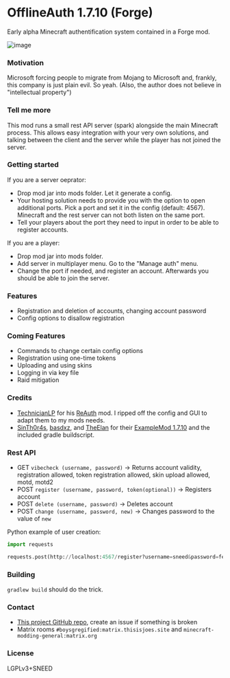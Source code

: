 # OfflineAuth 1.7.10 (Forge)
Early alpha Minecraft authentification system contained in a Forge mod.

![image](https://user-images.githubusercontent.com/19153947/159351094-b181a42b-220e-4fa0-943c-c34063652919.png)

### Motivation
Microsoft forcing people to migrate from Mojang to Microsoft and, frankly, this company is just plain evil. So yeah. (Also, the author does not believe in "intellectual property")

### Tell me more
This mod runs a small rest API server (spark) alongside the main Minecraft process. This allows easy integration with your very own solutions, and talking between the client and the server while the player has not joined the server.

### Getting started
If you are a server oeprator:
* Drop mod jar into mods folder. Let it generate a config.
* Your hosting solution needs to provide you with the option to open additional ports. Pick a port and set it in the config (default: 4567). Minecraft and the rest server can not both listen on the same port.
* Tell your players about the port they need to input in order to be able to register accounts.

If you are a player:
* Drop mod jar into mods folder.
* Add server in multiplayer menu. Go to the "Manage auth" menu.
* Change the port if needed, and register an account. Afterwards you should be able to join the server.

### Features
* Registration and deletion of accounts, changing account password
* Config options to disallow registration

### Coming Features
* Commands to change certain config options
* Registration using one-time tokens
* Uploading and using skins
* Logging in via key file
* Raid mitigation

### Credits
* [TechnicianLP](https://github.com/TechnicianLP) for his [ReAuth](https://github.com/TechnicianLP/ReAuth) mod. I ripped off the config and GUI to adapt them to my mods needs.
* [SinTh0r4s](https://github.com/SinTh0r4s), [basdxz](https://github.com/basdxz), and [TheElan](https://github.com/TheElan) for their [ExampleMod 1.7.10](https://github.com/SinTh0r4s/ExampleMod1.7.10) and the included gradle buildscript.

### Rest API
* GET `vibecheck (username, password)` -> Returns account validity, registration allowed, token registration allowed, skin upload allowed, motd, motd2
* POST `register (username, password, token(optional))` -> Registers account
* POST `delete (username, password)` -> Deletes account
* POST `change (username, password, new)` -> Changes password to the value of `new`

Python example of user creation:
```py
import requests

requests.post(http://localhost:4567/register?username=sneed&password=feed&token=seed)
```

### Building
`gradlew build` should do the trick.

### Contact
* [This project GitHub repo](https://github.com/trollogyadherent/OfflineAuth), create an issue if something is broken
* Matrix rooms `#boysgregified:matrix.thisisjoes.site` and `minecraft-modding-general:matrix.org`

### License
LGPLv3+SNEED